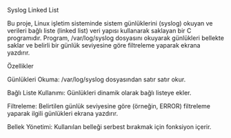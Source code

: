 Syslog Linked List

Bu proje, Linux işletim sisteminde sistem günlüklerini (syslog) okuyan ve verileri bağlı liste (linked list) veri yapısı kullanarak saklayan bir C programıdır. Program, /var/log/syslog dosyasını okuyarak günlükleri bellekte saklar ve belirli bir günlük seviyesine göre filtreleme yaparak ekrana yazdırır.

Özellikler

Günlükleri Okuma: /var/log/syslog dosyasından satır satır okur.

Bağlı Liste Kullanımı: Günlükleri dinamik olarak bağlı listeye ekler.

Filtreleme: Belirtilen günlük seviyesine göre (örneğin, ERROR) filtreleme yaparak ilgili günlükleri ekrana yazdırır.

Bellek Yönetimi: Kullanılan belleği serbest bırakmak için fonksiyon içerir.
